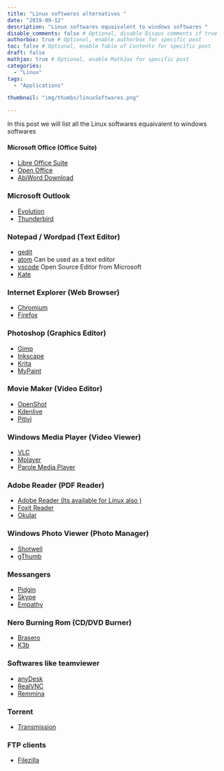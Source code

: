 ```yaml
---
title: "Linux softwares alternatives "
date: "2019-09-12"
description: "Linux softwares equaivalent to windows softwares "
disable_comments: false # Optional, disable Disqus comments if true
authorbox: true # Optional, enable authorbox for specific post
toc: false # Optional, enable Table of Contents for specific post
draft: false
mathjax: true # Optional, enable MathJax for specific post
categories:
  - "Linux"
tags:
  - "Applications"

thumbnail: "img/thumbs/linuxSoftwares.png"

---
```

In this post we will list all the Linux softwares equaivalent to windows softwares
<!--more-->

#### Microsoft Office (Office Suite)

+ [Libre Office Suite](https://www.libreoffice.org/)
+ [Open Office](https://www.openoffice.org)
+ [AbiWord Download](http://www.abisource.com/download/)

### Microsoft Outlook
+ [Evolution](http://projects.gnome.org/evolution/index.shtml)
+ [Thunderbird](https://www.thunderbird.net/en-US/)


### Notepad / Wordpad (Text Editor)
+ [gedit](https://wiki.gnome.org/Apps/Gedit)
+ [atom](https://atom.io/) Can be used as a text editor
+ [vscode](https://code.visualstudio.com/) Open Source Editor from Microsoft
+ [Kate](http://kate-editor.org)

### Internet Explorer (Web Browser)
+ [Chromium](http://www.chromium.org)
+ [Firefox](https://www.mozilla.org/en-US/firefox)

### Photoshop (Graphics Editor)
+  [Gimp](http://www.gimp.org)
+  [Inkscape](http://www.inkscape.org)
+  [Krita](https://krita.org)
+  [MyPaint](http://mypaint.intilinux.com)

### Movie Maker (Video Editor)
+ [OpenShot](http://www.openshot.org)
+ [Kdenlive](http://www.kdenlive.org)
+ [Pitivi](http://www.pitivi.org)


### Windows Media Player (Video Viewer)
+ [VLC](http://www.videolan.org/vlc)
+ [Mplayer](http://www.mplayerhq.hu/)
+ [Parole Media Player](http://docs.xfce.org/apps/parole/start)


### Adobe Reader (PDF Reader)
+ [Adobe Reader (Its available for Linux also )](http://get.adobe.com/reader)
+ [Foxit Reader](http://www.foxitsoftware.com)
+ [Okular](http://okular.kde.org)


### Windows Photo Viewer (Photo Manager)
+ [Shotwell](https://wiki.gnome.org/Apps/Shotwell)
+ [gThumb](https://wiki.gnome.org/action/show/Apps/gthumb)


### Messangers
+ [Pidgin](https://www.pidgin.im)
+ [Skype](http://www.skype.com)
+ [Empathy](https://wiki.gnome.org/action/show/Apps/Empathy)

### Nero Burning Rom (CD/DVD Burner)
+ [Brasero](https://wiki.gnome.org/Apps/Brasero)
+ [K3b](http://www.k3b.org)

### Softwares like teamviewer
+ [anyDesk](https://anydesk.com/remote-desktop)
+ [RealVNC](https://www.realvnc.com/en/)
+ [Remmina](https://remmina.org/)

### Torrent
+ [Transmission](http://www.transmissionbt.com/download/)

### FTP clients
+ [Filezilla](https://filezilla-project.org/)
